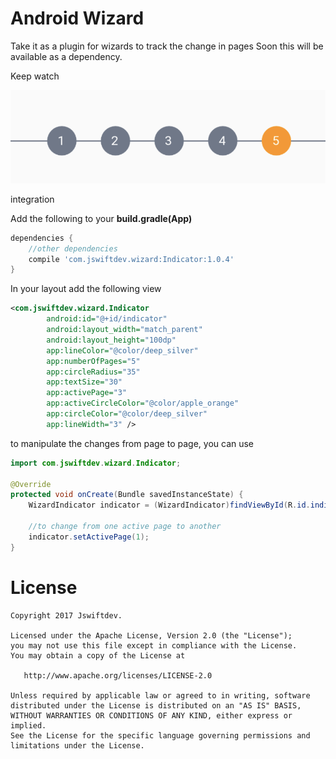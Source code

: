 # Android Wizard
 
Take it as a plugin for wizards to track the change in pages
Soon this will be available as a dependency. 

Keep watch

![Image](screenshots/1.png)

integration 

Add the following to your **build.gradle(App)**
```gradle
dependencies {
    //other dependencies
    compile 'com.jswiftdev.wizard:Indicator:1.0.4'
}
```
In your layout add the following view
```xml
<com.jswiftdev.wizard.Indicator
        android:id="@+id/indicator"
        android:layout_width="match_parent"
        android:layout_height="100dp"
        app:lineColor="@color/deep_silver"
        app:numberOfPages="5"
        app:circleRadius="35"
        app:textSize="30"
        app:activePage="3"
        app:activeCircleColor="@color/apple_orange"
        app:circleColor="@color/deep_silver"
        app:lineWidth="3" />
```
to manipulate the changes from page to page, you can use

```java
import com.jswiftdev.wizard.Indicator;

@Override
protected void onCreate(Bundle savedInstanceState) {
    WizardIndicator indicator = (WizardIndicator)findViewById(R.id.indicator);

    //to change from one active page to another
    indicator.setActivePage(1);
}
```

License
=======

    Copyright 2017 Jswiftdev.

    Licensed under the Apache License, Version 2.0 (the "License");
    you may not use this file except in compliance with the License.
    You may obtain a copy of the License at

       http://www.apache.org/licenses/LICENSE-2.0

    Unless required by applicable law or agreed to in writing, software
    distributed under the License is distributed on an "AS IS" BASIS,
    WITHOUT WARRANTIES OR CONDITIONS OF ANY KIND, either express or implied.
    See the License for the specific language governing permissions and
    limitations under the License.